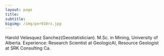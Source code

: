 ```yaml
---
layout: page
title:  
subtitle: 
bigimg: /img/per010rz.jpg
---
```


Harold Velasquez Sanchez(Geostatistician). M.Sc. in Mining, University of Alberta. Experience: Research Scientist at GeologicAI, Resource Geologist  at SRK Consulting Ca.